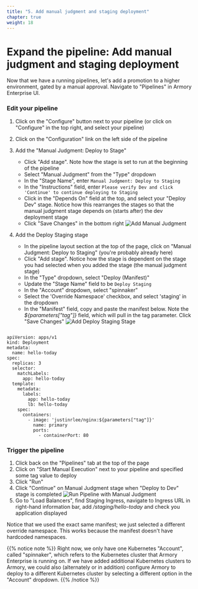 ```yaml
---
title: "5. Add manual judgment and staging deployment"
chapter: true
weight: 18
---
```


# Expand the pipeline: Add manual judgment and staging deployment

Now that we have a running pipelines, let's add a promotion to a higher environment, gated by a manual approval. Navigate to "Pipelines" in Armory Enterprise UI.

### Edit your pipeline

1. Click on the "Configure" button next to your pipeline (or click on "Configure" in the top right, and select your pipeline)
   
1. Click on the "Configuration" link on the left side of the pipeline
   
1. Add the "Manual Judgment: Deploy to Stage"
    - Click "Add stage". Note how the stage is set to run at the beginning of the pipeline
    - Select "Manual Judgment" from the "Type" dropdown
    - In the "Stage Name", enter `Manual Judgment: Deploy to Staging`
    - In the "Instructions" field, enter `Please verify Dev and click 'Continue' to continue deploying to Staging`
    - Click in the "Depends On" field at the top, and select your "Deploy Dev" stage. Notice how this rearranges the stages so that the manual judgment stage depends on (starts after) the dev deployment stage
    - Click "Save Changes" in the bottom right
      ![Add Manual Judgment](/images/armory-add-manual-judgment-stage.png)
      
1. Add the Deploy Staging stage
   - In the pipeline layout section at the top of the page, click on "Manual Judgment: Deploy to Staging" (you're probably already here)
   - Click "Add stage". Notice how the stage is dependent on the stage you had selected when you added the stage (the manual judgment stage)
   - In the "Type" dropdown, select "Deploy (Manifest)"
   - Update the "Stage Name" field to be `Deploy Staging`
   - In the "Account" dropdown, select "spinnaker"
   - Select the 'Override Namespace' checkbox, and select 'staging' in the dropdown
   - In the "Manifest" field, copy and paste the manifest below. Note the *${parameters["tag"]}* field, which will pull in the tag parameter. Click "Save Changes"
     ![Add Deploy Staging Stage](/images/armory-add-deploy-staging-stage.png)
     
<pre><code>
apiVersion: apps/v1
kind: Deployment
metadata:
  name: hello-today
spec:
  replicas: 3
  selector:
    matchLabels:
      app: hello-today
  template:
    metadata:
      labels:
        app: hello-today
        lb: hello-today
    spec:
      containers:
        - image: 'justinrlee/nginx:${parameters["tag"]}'
          name: primary
          ports:
            - containerPort: 80
</code></pre>


### Trigger the pipeline


1. Click back on the "Pipelines" tab at the top of the page
1. Click on "Start Manual Execution" next to your pipeline and specified some tag value to deploy
1. Click "Run"
1. Click "Continue" on Manual Judgment stage when "Deploy to Dev" stage is completed
![Run Pipeline with Manual Judgment](/images/armory-manual-judgment-run.png)
1. Go to "Load Balancers", find Staging Ingress, navigate to Ingress URL in right-hand information bar, add */staging/hello-today* and check you application displayed 

Notice that we used the exact same manifest; we just selected a different override namespace. This works because the manifest doesn't have hardcoded namespaces.

{{% notice note %}}
Right now, we only have one Kubernetes "Account", called "spinnaker", which refers to the Kubernetes cluster that Armory Enterprise is running on. If we have added additional Kubernetes clusters to Armory, we could also (alternately or in addition) configure Armory to deploy to a different Kubernetes cluster by selecting a different option in the "Account" dropdown.
{{% /notice %}}

